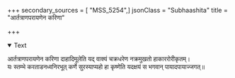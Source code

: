 +++
secondary_sources = [ "MSS_5254",]
jsonClass = "Subhaashita"
title = "आर्तत्राणपरायणेन करिणा"

+++

<details open><summary>Text</summary>

आर्तत्राणपरायणेन करिणा दाहादिमूलेति यद् वाक्यं चक्रधरेण नक्रमुखतो हाकाररोरीकृतम्।  
यः स्तम्भे करताडनध्वनिरभूत् कर्णे सुरस्याप्यहो हा कृष्णेति यदक्षयं स भगवान् पायादपायाज्जगत्॥
</details>
